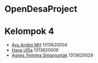 # OpenDesaProject
# Kelompok 4

- [Ayu Andini MH](https://github.com/Iyou06) 1313620004
- [Hana Ulfia](https://github.com/applepie25) 1313620009
- [Agnes Yemima Simanjuntak](https://github.com/LalaNJ) 1313620029
